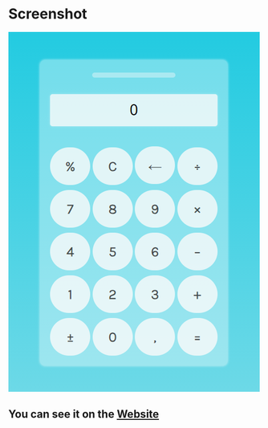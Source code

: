 # Screenshot

<img src="images/calc-new.png">

## You can see it on the <a href="https://n-km.github.io/transparent-calc/">Website</a>